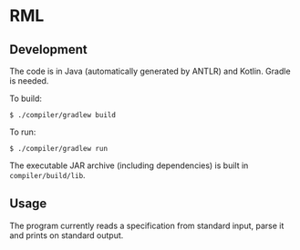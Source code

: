 # RML
## Development
The code is in Java (automatically generated by ANTLR) and Kotlin. Gradle is needed.

To build:

    $ ./compiler/gradlew build

To run:

    $ ./compiler/gradlew run

The executable JAR archive (including dependencies) is built in `compiler/build/lib`.

## Usage
The program currently reads a specification from standard input, parse it and prints on standard output.
